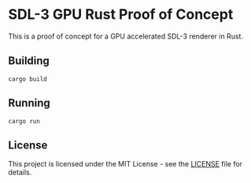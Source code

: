# SDL-3 GPU Rust Proof of Concept

This is a proof of concept for a GPU accelerated SDL-3 renderer in Rust.

## Building
```
cargo build
```

## Running
```
cargo run
```

## License
This project is licensed under the MIT License - see the [LICENSE](LICENSE) file for details.